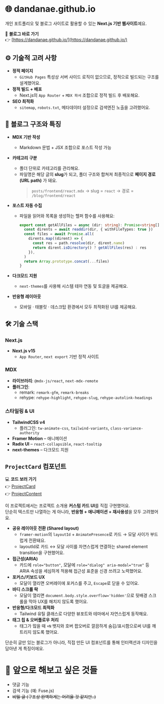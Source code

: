 # 🌐 dandanae.github.io
개인 포트폴리오 및 블로그 사이트로 활용할 수 있는 **Next.js 기반 웹사이트**예요.  

📎 **블로그 바로 가기**  
👉 [https://dandanae.github.io/](https://dandanae.github.io/)

## ⚙️ 기술적 고려 사항
- **정적 페이지**  
  - `GitHub Pages` 특성상 서버 사이드 로직이 없으므로, 정적으로 빌드되는 구조를 설계했어요.
- **정적 빌드 + 배포**  
  - Next.js의 `App Router` + `MDX 파서` 조합으로 정적 빌드 후 배포해요.
- **SEO 최적화**  
  - `sitemap`, `robots.txt`, 메타데이터 설정으로 검색엔진 노출을 고려했어요.

## 📝 블로그 구조와 특징
- **MDX 기반 작성**  
  - Markdown 문법 + JSX 조합으로 포스트 작성 가능  
- **카테고리 구분**  
  - 폴더 단위로 카테고리를 관리해요.  
  - 파일명은 해당 글의 **slug**가 되고, 폴더 구조와 합쳐져 최종적으로 **페이지 경로(URL path)** 가 돼요.
    > `posts/frontend/react.mdx` → slug = `react` → 경로 = `/blog/frontend/react`

- **포스트 자동 수집**  
  - 파일을 읽어와 목록을 생성하는 헬퍼 함수를 사용해요:

    ```ts
    export const getAllFiles = async (dir: string): Promise<string[]> => {
      const dirents = await readdir(dir, { withFileTypes: true })
      const files = await Promise.all(
        dirents.map((dirent) => {
          const res = path.resolve(dir, dirent.name)
          return dirent.isDirectory() ? getAllFiles(res) : res
        }),
      )
      return Array.prototype.concat(...files)
    }
    ```

- **다크모드 지원**  
  - `next-themes`를 사용해 시스템 테마 연동 및 토글을 제공해요.  

- **반응형 레이아웃**  
  - 모바일 · 태블릿 · 데스크탑 환경에서 모두 최적화된 UI를 제공해요.  

## 🛠️ 기술 스택

### Next.js
- **Next.js v15**
  - `App Router`, `next export` 기반 정적 사이트

### MDX
- **라이브러리**: `@mdx-js/react`, `next-mdx-remote`  
- **플러그인**:  
  - remark: `remark-gfm`, `remark-breaks`  
  - rehype: `rehype-highlight`, `rehype-slug`, `rehype-autolink-headings`

### 스타일링 & UI
- **TailwindCSS v4**  
  - 플러그인: `tw-animate-css`, `tailwind-variants`, `class-variance-authority`
- **Framer Motion** – 애니메이션
- **Radix UI** – `react-collapsible`, `react-tooltip`
- **next-themes** – 다크모드 지원

## `ProjectCard` 컴포넌트
💻 **코드 보러 가기**  
👉 [ProjectCard](https://github.com/dandanae/dandanae.github.io/blob/main/src/app/about/components/projectCard/ProjectCard.tsx)  
👉 [ProjectContent](https://github.com/dandanae/dandanae.github.io/blob/main/src/app/about/components/projectCard/ProjectContent.tsx)

이 프로젝트에서는 프로젝트 소개용 **커스텀 카드 UI**를 직접 구현했어요.  
단순히 텍스트만 나열하는 게 아니라, **반응형 + 애니메이션 + 재사용성**을 모두 고려했어요.

- **공유 레이아웃 전환 (Shared layout)**
  - `framer-motion`의 `layoutId` + `AnimatePresence`로 카드 → 모달 사이가 부드럽게 전환돼요.
  - layoutId로 카드 ↔ 모달 사이를 자연스럽게 연결하는 shared element transition을 구현했어요.
- **접근성(ARIA)**
  - 카드에 `role="button"`, 모달에 `role="dialog" aria-modal="true"` 등 ARIA 속성을 세심하게 적용해 접근성 표준을 신경 쓰려고 노력했어요.
- **포커스/키보드 UX**
  - 모달이 열리면 오버레이에 포커스를 주고, `Escape`로 닫을 수 있어요.
- **바디 스크롤 락**
  - 모달이 열리면 `document.body.style.overflow='hidden'`으로 뒷배경 스크롤을 막아 UX를 해치지 않도록 했어요.
- **반응형/다크모드 최적화**
  - Tailwind 유틸 클래스로 다양한 뷰포트와 테마에서 자연스럽게 동작해요.
- **태그 칩 & 오버플로우 처리**
  - 태그가 많을 때 `+N` 뱃지와 호버 팝오버로 깔끔하게 숨김/표시함으로써 UI를 깨트리지 않도록 했어요. 

단순히 글만 있는 블로그가 아니라, 직접 만든 UI 컴포넌트를 통해 인터랙션과 디자인을 담아낸 게 특징이에요.

# 📌 앞으로 해보고 싶은 것들
- 댓글 기능  
- 검색 기능 (예: Fuse.js)  
- ~~비밀 글 (구조상 완벽하게는 어려울 것 같지만..)~~
